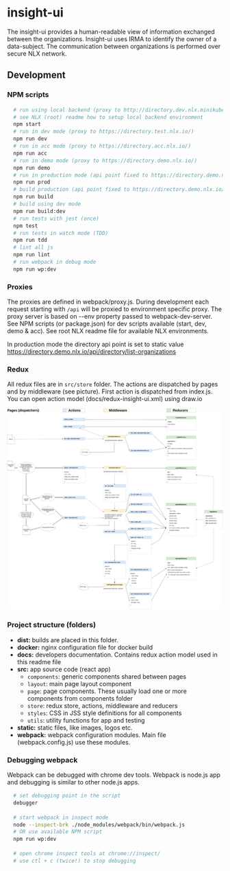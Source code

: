 # insight-ui

The insight-ui provides a human-readable view of information exchanged between the organizations. Insight-ui uses IRMA to identify the owner of a data-subject. The communication between organizations is performed over secure NLX network.

## Development

### NPM scripts

```bash
  # run using local backend (proxy to http://directory.dev.nlx.minikube:30080)
  # see NLX (root) readme how to setup local backend environment
  npm start
  # run in dev mode (proxy to https://directory.test.nlx.io/)
  npm run dev
  # run in acc mode (proxy to https://directory.acc.nlx.io/)
  npm run acc
  # run in demo mode (proxy to https://directory.demo.nlx.io/)
  npm run demo
  # run in production mode (api point fixed to https://directory.demo.nlx.io/)
  npm run prod
  # build production (api point fixed to https://directory.demo.nlx.io/)
  npm run build
  # build using dev mode
  npm run build:dev
  # run tests with jest (once)
  npm test
  # run tests in watch mode (TDD)
  npm run tdd
  # lint all js
  npm run lint
  # run webpack in debug mode
  npm run wp:dev
```

### Proxies

The proxies are defined in webpack/proxy.js. During development each request starting with `/api` will be proxied to environment specific proxy. The proxy server is based on --env property passed to webpack-dev-server. See NPM scripts (or package.json) for dev scripts available (start, dev, demo & acc). See root NLX readme file for available NLX environments.

In production mode the directory api point is set to static value https://directory.demo.nlx.io/api/directory/list-organizations

### Redux

All redux files are in `src/store` folder. The actions are dispatched by pages and by middleware (see picture). First action is dispatched from index.js. You can open action model (docs/redux-insight-ui.xml) using draw.io

![redux-actions](docs/redux-insight-ui.jpg)

### Project structure (folders)

- **dist:** builds are placed in this folder.
- **docker:** nginx configuration file for docker build
- **docs:** developers documentation. Contains redux action model used in this readme file
- **src:** app source code (react app)
  - `components`: generic components shared between pages
  - `layout`: main page layout component
  - `page`: page components. These usually load one or more components from components folder
  - `store`: redux store, actions, middleware and reducers
  - `styles`: CSS in JSS style definitions for all components
  - `utils`: utility functions for app and testing
- **static:** static files, like images, logos etc.
- **webpack:** webpack configuration modules. Main file (webpack.config.js) use these modules.

### Debugging webpack

Webpack can be debugged with chrome dev tools. Webpack is node.js app and debugging is similar to other node.js apps.

```bash
  # set debugging point in the script
  debugger

  # start webpack in inspect mode
  node --inspect-brk ./node_modules/webpack/bin/webpack.js
  # OR use available NPM script
  npm run wp:dev

  # open chrome inspect tools at chrome://inspect/
  # use ctl + c (twice!) to stop debugging

```

